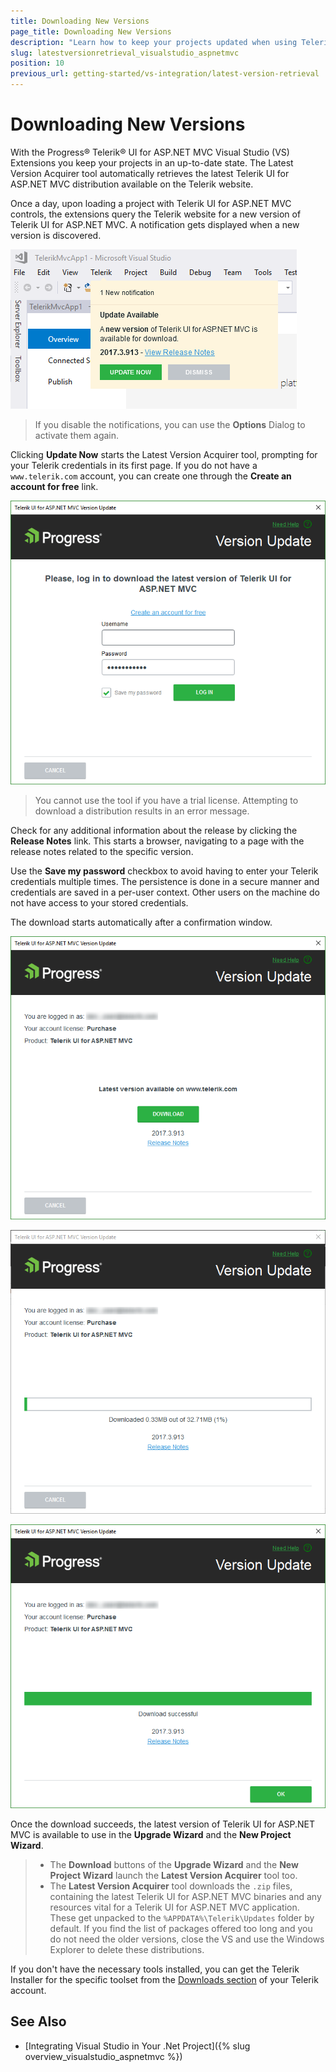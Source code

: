 ```yaml
---
title: Downloading New Versions
page_title: Downloading New Versions
description: "Learn how to keep your projects updated when using Telerik UI for ASP.NET MVC."
slug: latestversionretrieval_visualstudio_aspnetmvc
position: 10
previous_url: getting-started/vs-integration/latest-version-retrieval
---
```


# Downloading New Versions

With the Progress&reg; Telerik&reg; UI for ASP.NET MVC Visual Studio (VS) Extensions you keep your projects in an up-to-date state. The Latest Version Acquirer tool automatically retrieves the latest Telerik UI for ASP.NET MVC distribution available on the Telerik website.

Once a day, upon loading a project with Telerik UI for ASP.NET MVC controls, the extensions query the Telerik website for a new version of Telerik UI for ASP.NET MVC. A notification gets displayed when a new version is discovered.

![A displayed notification upon locating a new Telerik UI for ASP.NET MVC version](../vs-integration-mvc/images/notification.png)

> If you disable the notifications, you can use the **Options** Dialog to activate them again.

Clicking **Update Now** starts the Latest Version Acquirer tool, prompting for your Telerik credentials in its first page. If you do not have a `www.telerik.com` account, you can create one through the **Create an account for free** link.

![The Get the Latest Version dialog](../vs-integration-mvc/images/lva1.png)

> You cannot use the tool if you have a trial license. Attempting to download a distribution results in an error message.

Check for any additional information about the release by clicking the **Release Notes** link. This starts a browser, navigating to a page with the release notes related to the specific version.

Use the **Save my password** checkbox to avoid having to enter your Telerik credentials multiple times. The persistence is done in a secure manner and credentials are saved in a per-user context. Other users on the machine do not have access to your stored credentials.

The download starts automatically after a confirmation window.

![The dialog indicating the download progress, getting the latest version](../vs-integration-mvc/images/lva2.png)

![The dialog indicating the download progress, getting the latest version](../vs-integration-mvc/images/lva3.png)

![The dialog indicating the download progress, getting the latest version](../vs-integration-mvc/images/lva4.png)

Once the download succeeds, the latest version of Telerik UI for ASP.NET MVC is available to use in the **Upgrade Wizard** and the **New Project Wizard**.

> * The **Download** buttons of the **Upgrade Wizard** and the **New Project Wizard** launch the **Latest Version Acquirer** tool too.
> * The **Latest Version Acquirer** tool downloads the `.zip` files, containing the latest Telerik UI for ASP.NET MVC binaries and any resources vital for a Telerik UI for ASP.NET MVC application. These get unpacked to the `%APPDATA%\Telerik\Updates` folder by default. If you find the list of packages offered too long and you do not need the older versions, close the VS and use the Windows Explorer to delete these distributions.

If you don't have the necessary tools installed, you can get the Telerik Installer for the specific toolset from the [Downloads section](https://www.telerik.com/account/my-downloads) of your Telerik account.


## See Also

* [Integrating Visual Studio in Your .Net Project]({% slug overview_visualstudio_aspnetmvc %})
